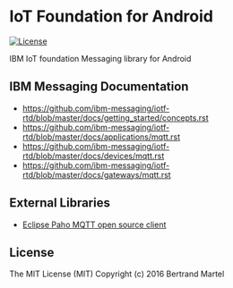 # IoT Foundation for Android

[![License](http://img.shields.io/:license-mit-blue.svg)](LICENSE.md)

IBM IoT foundation Messaging library for Android


## IBM Messaging Documentation 

* https://github.com/ibm-messaging/iotf-rtd/blob/master/docs/getting_started/concepts.rst
* https://github.com/ibm-messaging/iotf-rtd/blob/master/docs/applications/mqtt.rst
* https://github.com/ibm-messaging/iotf-rtd/blob/master/docs/devices/mqtt.rst
* https://github.com/ibm-messaging/iotf-rtd/blob/master/docs/gateways/mqtt.rst

## External Libraries

* <a href="http://www.eclipse.org/paho/">Eclipse Paho MQTT open source client</a>

## License

The MIT License (MIT) Copyright (c) 2016 Bertrand Martel
